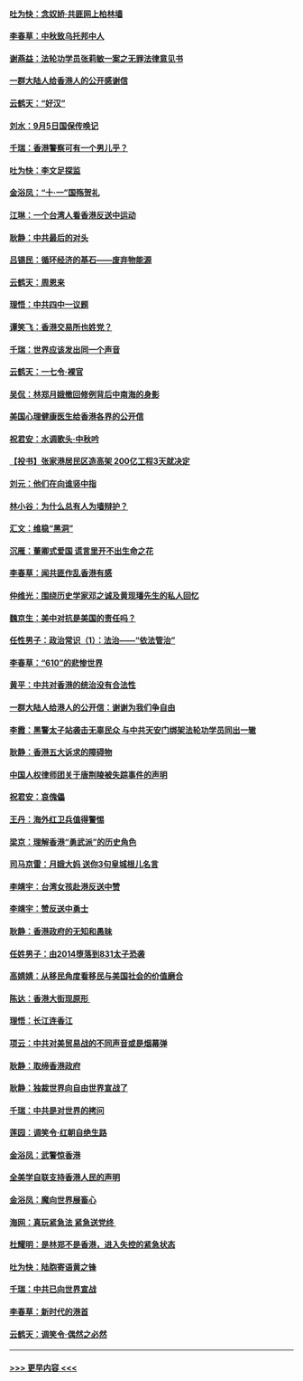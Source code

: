 #### [吐为快：念奴娇‧共匪网上柏林墙](../pages/nsc993/n11519122.md?t=09131455) 
#### [李春草：中秋致乌托邦中人](../pages/nsc993/n11518776.md?t=09131455) 
#### [谢燕益：法轮功学员张莉敏一案之无罪法律意见书](../pages/nsc993/n11517600.md?t=09131455) 
#### [一群大陆人给香港人的公开感谢信](../pages/nsc993/n11514797.md?t=09131455) 
#### [云鹤天：“好汉”](../pages/nsc993/n11513536.md?t=09131455) 
#### [刘水：9月5日国保传唤记](../pages/nsc993/n11513460.md?t=09131455) 
#### [千瑞：香港警察可有一个男儿乎？](../pages/nsc993/n11513109.md?t=09131455) 
#### [吐为快：李文足探监](../pages/nsc993/n11509622.md?t=09131455) 
#### [金浴凤：“十‧一”国殇贺礼](../pages/nsc993/n11509593.md?t=09131455) 
#### [江琳：一个台湾人看香港反送中运动](../pages/nsc993/n11509211.md?t=09131455) 
#### [耿静：中共最后的对头](../pages/nsc993/n11508308.md?t=09131455) 
#### [吕锡民：循环经济的基石——废弃物能源](../pages/nsc993/n11508212.md?t=09131455) 
#### [云鹤天：周恩来](../pages/nsc993/n11508055.md?t=09131455) 
#### [理悟：中共四中一议题](../pages/nsc993/n11507782.md?t=09131455) 
#### [谭笑飞：香港交易所也姓党？](../pages/nsc993/n11507753.md?t=09131455) 
#### [千瑞：世界应该发出同一个声音](../pages/nsc993/n11507290.md?t=09131455) 
#### [云鹤天：一七令‧裸官](../pages/nsc993/n11507177.md?t=09131455) 
#### [吴侃：林郑月娥撤回修例背后中南海的身影](../pages/nsc993/n11506876.md?t=09131455) 
#### [美国心理健康医生给香港各界的公开信](../pages/nsc993/n11506809.md?t=09131455) 
#### [祝君安：水调歌头‧中秋吟](../pages/nsc993/n11506758.md?t=09131455) 
#### [【投书】张家港居民区造高架 200亿工程3天就决定](../pages/nsc993/n11506682.md?t=09131455) 
#### [刘元：他们在向谁竖中指](../pages/nsc993/n11505384.md?t=09131455) 
#### [林小谷：为什么总有人为墙辩护？](../pages/nsc993/n11505226.md?t=09131455) 
#### [汇文：维稳“黑洞”](../pages/nsc993/n11504347.md?t=09131455) 
#### [沉雁：董卿式爱国 谎言里开不出生命之花](../pages/nsc993/n11503215.md?t=09131455) 
#### [李春草：闻共匪作乱香港有感](../pages/nsc993/n11503072.md?t=09131455) 
#### [仲维光：围绕历史学家邓之诚及黄现璠先生的私人回忆](../pages/nsc993/n11501330.md?t=09131455) 
#### [魏京生：美中对抗是美国的责任吗？](../pages/nsc993/n11500723.md?t=09131455) 
#### [任性男子：政治常识（1）：法治——“依法管治”](../pages/nsc993/n11500791.md?t=09131455) 
#### [李春草：“610”的悲惨世界](../pages/nsc993/n11501141.md?t=09131455) 
#### [黄平：中共对香港的统治没有合法性](../pages/nsc993/n11499473.md?t=09131455) 
#### [一群大陆人给港人的公开信：谢谢为我们争自由](../pages/nsc993/n11500402.md?t=09131455) 
#### [李霞：黑警太子站袭击无辜民众 与中共天安门绑架法轮功学员同出一辙](../pages/nsc993/n11499805.md?t=09131455) 
#### [耿静：香港五大诉求的障碍物](../pages/nsc993/n11497578.md?t=09131455) 
#### [中国人权律师团关于唐荆陵被失踪事件的声明](../pages/nsc993/n11500014.md?t=09131455) 
#### [祝君安：哀傀儡](../pages/nsc993/n11499776.md?t=09131455) 
#### [王丹：海外红卫兵值得警惕](../pages/nsc993/n11498138.md?t=09131455) 
#### [梁京：理解香港“勇武派”的历史角色](../pages/nsc993/n11498006.md?t=09131455) 
#### [司马京雷：月娥大妈  送你3句皇城根儿名言](../pages/nsc993/n11497885.md?t=09131455) 
#### [李靖宇：台湾女孩赴港反送中赞](../pages/nsc993/n11497721.md?t=09131455) 
#### [李靖宇：赞反送中勇士](../pages/nsc993/n11497452.md?t=09131455) 
#### [耿静：香港政府的无知和愚昧](../pages/nsc993/n11494238.md?t=09131455) 
#### [任姓男子：由2014堕落到831太子恐袭](../pages/nsc993/n11496683.md?t=09131455) 
#### [高婧婧：从移民角度看移民与美国社会的价值磨合](../pages/nsc993/n11495757.md?t=09131455) 
#### [陈达：香港大街现原形 ](../pages/nsc993/n11495441.md?t=09131455) 
#### [理悟：长江连香江](../pages/nsc993/n11495377.md?t=09131455) 
#### [项云：中共对美贸易战的不同声音或是烟幕弹](../pages/nsc993/n11494929.md?t=09131455) 
#### [耿静：取缔香港政府](../pages/nsc993/n11494218.md?t=09131455) 
#### [耿静：独裁世界向自由世界宣战了](../pages/nsc993/n11494190.md?t=09131455) 
#### [千瑞：中共是对世界的拷问](../pages/nsc993/n11493021.md?t=09131455) 
#### [莲园：调笑令‧红朝自绝生路](../pages/nsc993/n11493011.md?t=09131455) 
#### [金浴凤：武警惊香港](../pages/nsc993/n11492994.md?t=09131455) 
#### [全美学自联支持香港人民的声明](../pages/nsc993/n11492630.md?t=09131455) 
#### [金浴凤：魔向世界展畜心](../pages/nsc993/n11492599.md?t=09131455) 
#### [海网：真玩紧急法 紧急送党终 ](../pages/nsc993/n11492535.md?t=09131455) 
#### [杜耀明：是林郑不是香港，进入失控的紧急状态](../pages/nsc993/n11491420.md?t=09131455) 
#### [吐为快：陆胞寄语黄之锋](../pages/nsc993/n11491117.md?t=09131455) 
#### [千瑞：中共已向世界宣战](../pages/nsc993/n11490123.md?t=09131455) 
#### [李春草：新时代的港首](../pages/nsc993/n11489864.md?t=09131455) 
#### [云鹤天：调笑令·偶然之必然](../pages/nsc993/n11489701.md?t=09131455) 

----
#### [ >>> 更早内容 <<< ](../indexes/nsc993-earlier.md)
